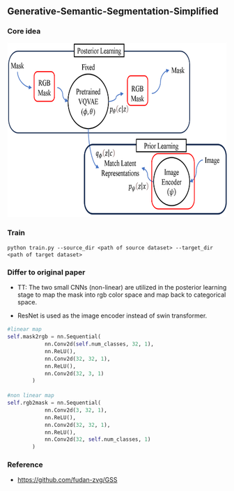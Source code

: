 ## Generative-Semantic-Segmentation-Simplified

### Core idea

<img src="figures/framework.png" width="800" height="400">

### Train
```
python train.py --source_dir <path of source dataset> --target_dir <path of target dataset>
```

### Differ to original paper 
* TT: The two small CNNs (non-linear) are utilized in the posterior learning stage to map the mask into rgb color space and map back to categorical space.

* ResNet is used as the image encoder instead of swin transformer.

```python
#linear map
self.mask2rgb = nn.Sequential(
            nn.Conv2d(self.num_classes, 32, 1),
            nn.ReLU(),
            nn.Conv2d(32, 32, 1),
            nn.ReLU(),
            nn.Conv2d(32, 3, 1)
        )

#non linear map
self.rgb2mask = nn.Sequential(
            nn.Conv2d(3, 32, 1),
            nn.ReLU(),
            nn.Conv2d(32, 32, 1),
            nn.ReLU(),
            nn.Conv2d(32, self.num_classes, 1)
        )
```


### Reference
* https://github.com/fudan-zvg/GSS
